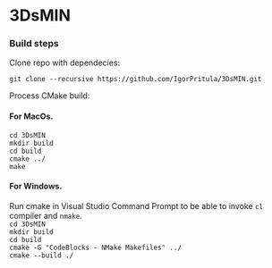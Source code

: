# 3DsMIN

### Build steps

Clone repo with dependecies:

`git clone --recursive https://github.com/IgorPritula/3DsMIN.git`

Process CMake build:  
#### For MacOs. 
`cd 3DsMIN`  
`mkdir build`  
`cd build`  
`cmake ../`  
`make `  

#### For Windows.  
Run cmake in Visual Studio Command Prompt to be able to invoke `cl` compiler and `nmake`.  
`cd 3DsMIN`  
`mkdir build`  
`cd build`  
`cmake -G "CodeBlocks - NMake Makefiles" ../`  
`cmake --build ./`  
